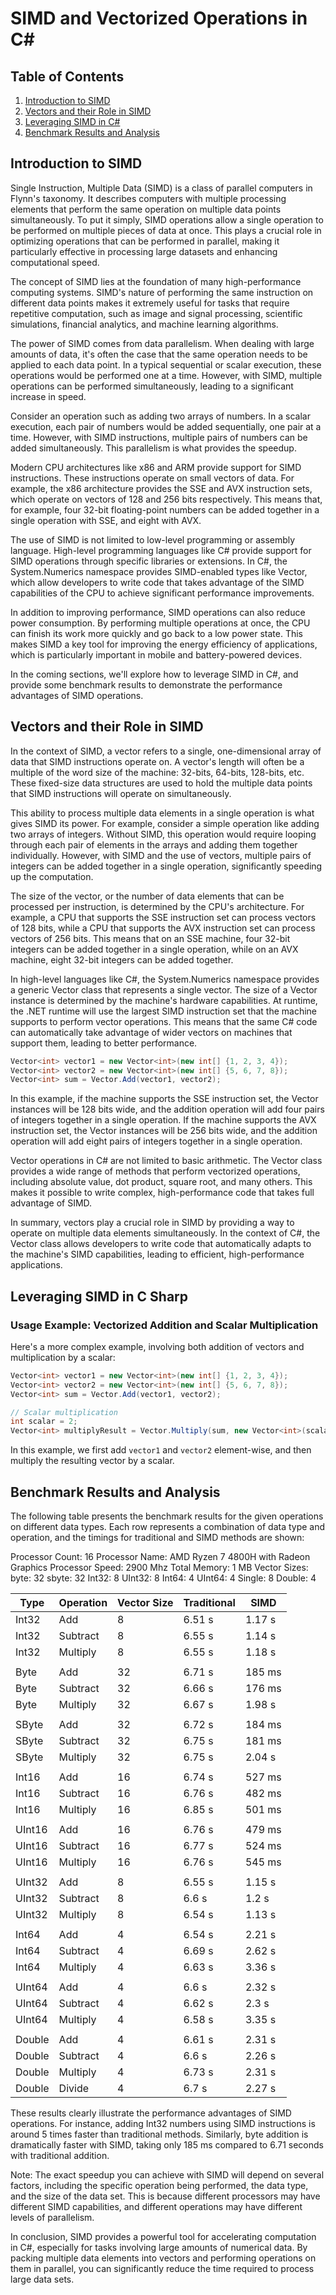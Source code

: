 # SIMD and Vectorized Operations in C\#

## Table of Contents

1. [Introduction to SIMD](#introduction-to-simd)
2. [Vectors and their Role in SIMD](#vectors-and-their-role-in-simd)
3. [Leveraging SIMD in C#](#leveraging-simd-in-c-sharp)
4. [Benchmark Results and Analysis](#benchmark-results-and-analysis)

## Introduction to SIMD

Single Instruction, Multiple Data (SIMD) is a class of parallel computers in Flynn's taxonomy. It describes computers with multiple processing elements that perform the same operation on multiple data points simultaneously. To put it simply, SIMD operations allow a single operation to be performed on multiple pieces of data at once. This plays a crucial role in optimizing operations that can be performed in parallel, making it particularly effective in processing large datasets and enhancing computational speed.

The concept of SIMD lies at the foundation of many high-performance computing systems. SIMD's nature of performing the same instruction on different data points makes it extremely useful for tasks that require repetitive computation, such as image and signal processing, scientific simulations, financial analytics, and machine learning algorithms.

The power of SIMD comes from data parallelism. When dealing with large amounts of data, it's often the case that the same operation needs to be applied to each data point. In a typical sequential or scalar execution, these operations would be performed one at a time. However, with SIMD, multiple operations can be performed simultaneously, leading to a significant increase in speed.

Consider an operation such as adding two arrays of numbers. In a scalar execution, each pair of numbers would be added sequentially, one pair at a time. However, with SIMD instructions, multiple pairs of numbers can be added simultaneously. This parallelism is what provides the speedup.

Modern CPU architectures like x86 and ARM provide support for SIMD instructions. These instructions operate on small vectors of data. For example, the x86 architecture provides the SSE and AVX instruction sets, which operate on vectors of 128 and 256 bits respectively. This means that, for example, four 32-bit floating-point numbers can be added together in a single operation with SSE, and eight with AVX.

The use of SIMD is not limited to low-level programming or assembly language. High-level programming languages like C# provide support for SIMD operations through specific libraries or extensions. In C#, the System.Numerics namespace provides SIMD-enabled types like Vector<T>, which allow developers to write code that takes advantage of the SIMD capabilities of the CPU to achieve significant performance improvements.

In addition to improving performance, SIMD operations can also reduce power consumption. By performing multiple operations at once, the CPU can finish its work more quickly and go back to a low power state. This makes SIMD a key tool for improving the energy efficiency of applications, which is particularly important in mobile and battery-powered devices.

In the coming sections, we'll explore how to leverage SIMD in C#, and provide some benchmark results to demonstrate the performance advantages of SIMD operations.

## Vectors and their Role in SIMD

In the context of SIMD, a vector refers to a single, one-dimensional array of data that SIMD instructions operate on. A vector's length will often be a multiple of the word size of the machine: 32-bits, 64-bits, 128-bits, etc. These fixed-size data structures are used to hold the multiple data points that SIMD instructions will operate on simultaneously.

This ability to process multiple data elements in a single operation is what gives SIMD its power. For example, consider a simple operation like adding two arrays of integers. Without SIMD, this operation would require looping through each pair of elements in the arrays and adding them together individually. However, with SIMD and the use of vectors, multiple pairs of integers can be added together in a single operation, significantly speeding up the computation.

The size of the vector, or the number of data elements that can be processed per instruction, is determined by the CPU's architecture. For example, a CPU that supports the SSE instruction set can process vectors of 128 bits, while a CPU that supports the AVX instruction set can process vectors of 256 bits. This means that on an SSE machine, four 32-bit integers can be added together in a single operation, while on an AVX machine, eight 32-bit integers can be added together.

In high-level languages like C#, the System.Numerics namespace provides a generic Vector<T> class that represents a single vector. The size of a Vector<T> instance is determined by the machine's hardware capabilities. At runtime, the .NET runtime will use the largest SIMD instruction set that the machine supports to perform vector operations. This means that the same C# code can automatically take advantage of wider vectors on machines that support them, leading to better performance.

```csharp
Vector<int> vector1 = new Vector<int>(new int[] {1, 2, 3, 4});
Vector<int> vector2 = new Vector<int>(new int[] {5, 6, 7, 8});
Vector<int> sum = Vector.Add(vector1, vector2);
```

In this example, if the machine supports the SSE instruction set, the Vector<int> instances will be 128 bits wide, and the addition operation will add four pairs of integers together in a single operation. If the machine supports the AVX instruction set, the Vector<int> instances will be 256 bits wide, and the addition operation will add eight pairs of integers together in a single operation.

Vector operations in C# are not limited to basic arithmetic. The Vector<T> class provides a wide range of methods that perform vectorized operations, including absolute value, dot product, square root, and many others. This makes it possible to write complex, high-performance code that takes full advantage of SIMD.

In summary, vectors play a crucial role in SIMD by providing a way to operate on multiple data elements simultaneously. In the context of C#, the Vector<T> class allows developers to write code that automatically adapts to the machine's SIMD capabilities, leading to efficient, high-performance applications.


## Leveraging SIMD in C Sharp

### Usage Example: Vectorized Addition and Scalar Multiplication

Here's a more complex example, involving both addition of vectors and multiplication by a scalar:

```csharp
Vector<int> vector1 = new Vector<int>(new int[] {1, 2, 3, 4});
Vector<int> vector2 = new Vector<int>(new int[] {5, 6, 7, 8});
Vector<int> sum = Vector.Add(vector1, vector2);

// Scalar multiplication
int scalar = 2;
Vector<int> multiplyResult = Vector.Multiply(sum, new Vector<int>(scalar));
```

In this example, we first add `vector1` and `vector2` element-wise, and then multiply the resulting vector by a scalar.

## Benchmark Results and Analysis

The following table presents the benchmark results for the given operations on different data types. Each row represents a combination of data type and operation, and the timings for traditional and SIMD methods are shown:

Processor Count: 16
Processor Name: AMD Ryzen 7 4800H with Radeon Graphics
Processor Speed: 2900 Mhz
Total Memory: 1 MB
Vector<T> Sizes:
  byte: 32
  sbyte: 32
  Int32: 8
  UInt32: 8
  Int64: 4
  UInt64: 4
  Single: 8
  Double: 4


|    Type    | Operation  | Vector Size  | Traditional  |     SIMD     |
|------------|------------|--------------|--------------|--------------|
|   Int32    |    Add     |      8       |    6.51 s    |    1.17 s    |
|   Int32    |  Subtract  |      8       |    6.55 s    |    1.14 s    |
|   Int32    |  Multiply  |      8       |    6.55 s    |    1.18 s    |
|            |            |              |              |              |
|    Byte    |    Add     |      32      |    6.71 s    |    185 ms    |
|    Byte    |  Subtract  |      32      |    6.66 s    |    176 ms    |
|    Byte    |  Multiply  |      32      |    6.67 s    |    1.98 s    |
|            |            |              |              |              |
|   SByte    |    Add     |      32      |    6.72 s    |    184 ms    |
|   SByte    |  Subtract  |      32      |    6.75 s    |    181 ms    |
|   SByte    |  Multiply  |      32      |    6.75 s    |    2.04 s    |
|            |            |              |              |              |
|   Int16    |    Add     |      16      |    6.74 s    |    527 ms    |
|   Int16    |  Subtract  |      16      |    6.76 s    |    482 ms    |
|   Int16    |  Multiply  |      16      |    6.85 s    |    501 ms    |
|            |            |              |              |              |
|   UInt16   |    Add     |      16      |    6.76 s    |    479 ms    |
|   UInt16   |  Subtract  |      16      |    6.77 s    |    524 ms    |
|   UInt16   |  Multiply  |      16      |    6.76 s    |    545 ms    |
|            |            |              |              |              |
|   UInt32   |    Add     |      8       |    6.55 s    |    1.15 s    |
|   UInt32   |  Subtract  |      8       |    6.6 s     |    1.2 s     |
|   UInt32   |  Multiply  |      8       |    6.54 s    |    1.13 s    |
|            |            |              |              |              |
|   Int64    |    Add     |      4       |    6.54 s    |    2.21 s    |
|   Int64    |  Subtract  |      4       |    6.69 s    |    2.62 s    |
|   Int64    |  Multiply  |      4       |    6.63 s    |    3.36 s    |
|            |            |              |              |              |
|   UInt64   |    Add     |      4       |    6.6 s     |    2.32 s    |
|   UInt64   |  Subtract  |      4       |    6.62 s    |    2.3 s     |
|   UInt64   |  Multiply  |      4       |    6.58 s    |    3.35 s    |
|            |            |              |              |              |
|   Double   |    Add     |      4       |    6.61 s    |    2.31 s    |
|   Double   |  Subtract  |      4       |    6.6 s     |    2.26 s    |
|   Double   |  Multiply  |      4       |    6.73 s    |    2.31 s    |
|   Double   |   Divide   |      4       |    6.7 s     |    2.27 s    |


These results clearly illustrate the performance advantages of SIMD operations. For instance, adding Int32 numbers using SIMD instructions is around 5 times faster than traditional methods. Similarly, byte addition is dramatically faster with SIMD, taking only 185 ms compared to 6.71 seconds with traditional addition.

Note: The exact speedup you can achieve with SIMD will depend on several factors, including the specific operation being performed, the data type, and the size of the data set. This is because different processors may have different SIMD capabilities, and different operations may have different levels of parallelism.

In conclusion, SIMD provides a powerful tool for accelerating computation in C#, especially for tasks involving large amounts of numerical data. By packing multiple data elements into vectors and performing operations on them in parallel, you can significantly reduce the time required to process large data sets.

